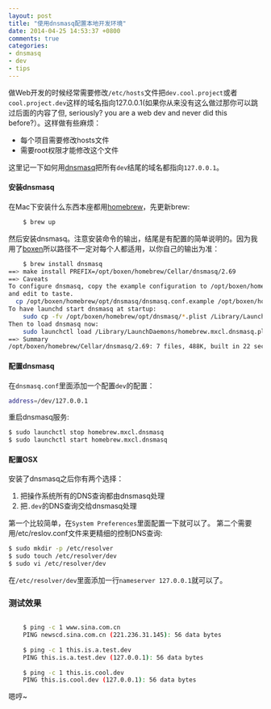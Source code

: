 ```yaml
---
layout: post
title: "使用dnsmasq配置本地开发环境"
date: 2014-04-25 14:53:37 +0800
comments: true
categories: 
- dnsmasq
- dev
- tips
---
```


做Web开发的时候经常需要修改`/etc/hosts`文件把`dev.cool.project`或者`cool.project.dev`这样的域名指向127.0.0.1(如果你从来没有这么做过那你可以跳过后面的内容了但, seriously? you are a web dev and never did this before?）。这样做有些麻烦：

* 每个项目需要修改hosts文件
* 需要root权限才能修改这个文件

这里记一下如何用[dnsmasq](http://www.thekelleys.org.uk/dnsmasq/doc.html)把所有`dev`结尾的域名都指向`127.0.0.1`。

#### 安装dnsmasq

在Mac下安装什么东西本座都用[homebrew](http://brew.sh/)，先更新brew:

```bash
    $ brew up
```

然后安装dnsmasq。注意安装命令的输出，结尾是有配置的简单说明的。因为我用了[boxen](http://lenciel.com/2013/03/boxen-introduction/)所以路径不一定对每个人都适用，以你自己的输出为准：

```bash
    $ brew install dnsmasq
==> make install PREFIX=/opt/boxen/homebrew/Cellar/dnsmasq/2.69
==> Caveats
To configure dnsmasq, copy the example configuration to /opt/boxen/homebrew/etc/dnsmasq.conf
and edit to taste.
  cp /opt/boxen/homebrew/opt/dnsmasq/dnsmasq.conf.example /opt/boxen/homebrew/etc/dnsmasq.conf
To have launchd start dnsmasq at startup:
    sudo cp -fv /opt/boxen/homebrew/opt/dnsmasq/*.plist /Library/LaunchDaemons
Then to load dnsmasq now:
    sudo launchctl load /Library/LaunchDaemons/homebrew.mxcl.dnsmasq.plist
==> Summary
/opt/boxen/homebrew/Cellar/dnsmasq/2.69: 7 files, 488K, built in 22 seconds
```

#### 配置dnsmasq

在`dnsmasq.conf`里面添加一个配置`dev`的配置：

```bash
address=/dev/127.0.0.1
```

重启dnsmasq服务:

```bash
$ sudo launchctl stop homebrew.mxcl.dnsmasq
$ sudo launchctl start homebrew.mxcl.dnsmasq
```


#### 配置OSX

安装了dnsmasq之后你有两个选择：

  1. 把操作系统所有的DNS查询都由dnsmasq处理
  2. 把`.dev`的DNS查询交给dnsmasq处理

第一个比较简单，在`System Preferences`里面配置一下就可以了。
第二个需要用/etc/reslov.conf文件来更精细的控制DNS查询:

```bash
$ sudo mkdir -p /etc/resolver
$ sudo touch /etc/resolver/dev
$ sudo vi /etc/resolver/dev 
```

在`/etc/resolver/dev`里面添加一行`nameserver 127.0.0.1`就可以了。

### 测试效果

```bash

    $ ping -c 1 www.sina.com.cn
    PING newscd.sina.com.cn (221.236.31.145): 56 data bytes
 
    $ ping -c 1 this.is.a.test.dev
    PING this.is.a.test.dev (127.0.0.1): 56 data bytes
 
    $ ping -c 1 this.is.cool.dev
    PING this.is.cool.dev (127.0.0.1): 56 data bytes
```

嗯哼~


